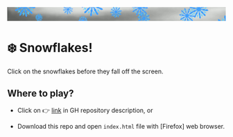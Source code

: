 <img alt="Cropped shot from the game" width="800" src="readme-bar.gif">

❄️ Snowflakes!
================================================================================

Click on the snowflakes before they fall off the screen.

Where to play?
--------------------------------------------------------------------------------

- Click on 👉 [link](https://shylysmiling.github.io/snowflakes-game/) in
	GH repository description, or

- Download this repo and open `index.html` file with [Firefox] web browser.
